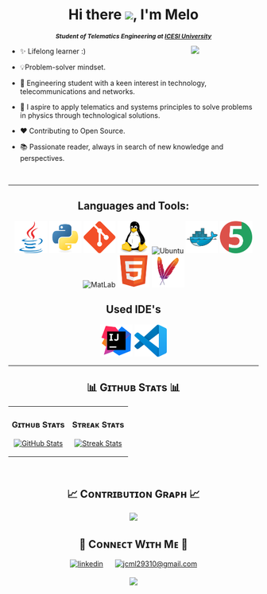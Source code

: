 

<h1 align="center">Hi there <img src="https://media.giphy.com/media/hvRJCLFzcasrR4ia7z/giphy.gif", width="35">, I'm Melo</h1>

<h3 align="center" style="font-size: 12px;">
  <i>Student of Telematics Engineering at 
    <a href="https://www.icesi.edu.co/">ICESI University</a>
  </i>
</h3>

 <img align="right" width="27%" src="https://media.giphy.com/media/CrFLL3CnRpw5ddlBMm/giphy.gif">


<!--Start Intro-->

- ✨ Lifelong learner :)
- 💡Problem-solver mindset.
- 🌱 Engineering student with a keen interest in technology, telecommunications and networks.
- 🔭 I aspire to apply telematics and systems principles to solve problems in physics through technological solutions.
- ❤ Contributing to Open Source.

- 📚 Passionate reader, always in search of new knowledge and perspectives.


<!--End Intro-->

</br>

<!--Start Technologies-->
<hr>
<div align="center">
    <h2 align="center">Languages and Tools:</h2>
    <div align="center">
        <img src="https://github.com/devicons/devicon/blob/master/icons/java/java-original.svg" alt="Java" width="65">
        <img src="https://github.com/devicons/devicon/blob/master/icons/python/python-original.svg" alt="Python" width="65">
        <img src="https://github.com/devicons/devicon/blob/master/icons/git/git-original.svg" alt="Git" width="65">
        <img src="https://github.com/devicons/devicon/blob/master/icons/linux/linux-original.svg" alt="Linux" width="65">
        <img src="https://user-images.githubusercontent.com/25181517/186884153-99edc188-e4aa-4c84-91b0-e2df260ebc33.png" alt="Ubuntu" width="65">
        <img src="https://github.com/devicons/devicon/blob/master/icons/docker/docker-original.svg" alt="Docker" width="65">
        <img src="https://github.com/devicons/devicon/blob/master/icons/junit/junit-original.svg" alt="JUnit" width="65">
        <img src="https://user-images.githubusercontent.com/25181517/192106593-610ee31c-995e-4f24-b8e1-0f18eead6fae.png" alt="MatLab" width="65"> 
        <img src="https://github.com/devicons/devicon/blob/master/icons/html5/html5-original.svg" alt="HTML" width="65">
        <img src="https://github.com/devicons/devicon/blob/master/icons/maven/maven-original.svg" alt="Maven" width="65">     
    </div>
    <h2 align="center">Used IDE's</h2>
    <div align="center">
        <img src="https://github.com/devicons/devicon/blob/master/icons/intellij/intellij-original.svg" alt="Intellij" width="65">
        <img src="https://github.com/devicons/devicon/blob/master/icons/vscode/vscode-original.svg" alt="VsCode" width="65">
    </div>
</div>
<hr>
<!--End Technologies-->

<!--Github stats Table--> 
<h2 align="center">📊 Gɪᴛʜᴜʙ Sᴛᴀᴛs 📊</h2>

<table width="100%">
  <tr>
    <td width="50%">
      <h3 align="center"><strong>Gɪᴛʜᴜʙ Sᴛᴀᴛs</strong></h3>
      <p align="center">
        <a href="https://github.com/Melo088">
          <img align="center" src="https://github-readme-stats.vercel.app/api?username=Melo088&count_private=true&show_icons=true&theme=nightowl" alt="GitHub Stats" />
        </a>
      </p>
    </td>
    <td width="50%">
      <h3 align="center"><strong>Sᴛʀᴇᴀᴋ Sᴛᴀᴛs</strong></h3>
      <p align="center">
        <a href="https://github.com/Melo088">
          <img align="center" src="https://streak-stats.demolab.com?user=Melo088&theme=nightowl" alt="Streak Stats" />
        </a>
      </p>
    </td>
  </tr>
</table>
<br />


<!--Contribution Graph-->
<h2 align="center">📈 Cᴏɴᴛʀɪʙᴜᴛɪᴏɴ Gʀᴀᴘʜ 📈</h2>
<div align="center">
    <img src="https://github-readme-activity-graph.vercel.app/graph?username=Melo088&bg_color=011627&color=79d3c3&line=c792ea&point=ffeb95&area=true&hide_border=false" border-radius="15">
</div>


<!--Contact Section--> 

<h2 align="center">🤝 Cᴏɴɴᴇᴄᴛ Wɪᴛʜ Mᴇ 🤝 </h2>
<div align="center">
 <a href="https://www.linkedin.com/in/juan-camilo-melo-8349a2214/" target="_blank" style="display: inline-block; margin-right: 10px;">
<img src=https://img.shields.io/badge/linkedin-%231E77B5.svg?&style=for-the-badge&logo=linkedin&logoColor=white alt=linkedin style="margin-bottom: 5px;" />
</a>

<a href="mailto:jcml29310@gmail.com" target="_blank" style="display: inline-block; margin-left: 10px;">
<img src="https://img.shields.io/badge/Gmail-D14836?style=for-the-badge&logo=gmail&logoColor=white" alt=jcml29310@gmail.com mail style="margin-bottom: 5px;" />
</a>
</div>

<!--Footer--> 
<p align="center">
  <img src="https://capsule-render.vercel.app/api?type=waving&color=gradient&height=65&section=footer"/>
</p>



